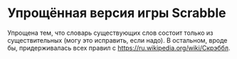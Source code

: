 # Упрощённая версия игры Scrabble
Упрощена тем, что словарь существующих слов состоит только из существительных (могу это исправить, если надо).
В остальном, вроде бы, придерживалась всех правил с https://ru.wikipedia.org/wiki/Скрэббл. 
